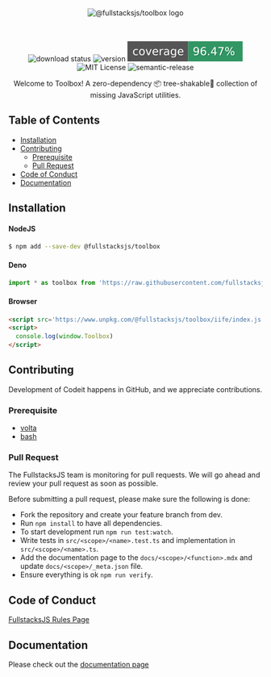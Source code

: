 <div align="center">

<br/>
<br/>

<img src="https://raw.githubusercontent.com/fullstacksjs/toolbox/main/assets/logo.svg" width="200" alt="@fullstacksjs/toolbox logo" />

<br/>
<br/>
<br/>

![download status][download-badge]
![version][version-badge]
![Code Coverage][coverage-badge]
![MIT License][license-badge]
![semantic-release][semantic-badge]


Welcome to Toolbox! A zero-dependency 📦 tree-shakable🌲 collection of missing JavaScript utilities.

</div>



## Table of Contents <!-- omit in toc -->

<!-- cspell:disable -->

- [Installation](#installation)
- [Contributing](#contributing)
  - [Prerequisite](#prerequisite)
  - [Pull Request](#pull-request)
- [Code of Conduct](#code-of-conduct)
- [Documentation](#documentation)

<!-- cspell:enable -->

## Installation

#### NodeJS

```sh
$ npm add --save-dev @fullstacksjs/toolbox
```

#### Deno

```typescript
import * as toolbox from 'https://raw.githubusercontent.com/fullstacksjs/toolbox/main/mod.ts'
```

#### Browser

```html
<script src='https://www.unpkg.com/@fullstacksjs/toolbox/iife/index.js'></script>
<script>
  console.log(window.Toolbox)
</script>
```

## Contributing

Development of Codeit happens in GitHub, and we appreciate contributions.

### Prerequisite

- [volta][volta]
- [bash][bash]

### Pull Request

The FullstacksJS team is monitoring for pull requests. We will go ahead and review your pull request as soon as possible.

Before submitting a pull request, please make sure the following is done:

- Fork the repository and create your feature branch from dev.
- Run `npm install` to have all dependencies.
- To start development run `npm run test:watch`.
- Write tests in `src/<scope>/<name>.test.ts` and implementation in `src/<scope>/<name>.ts`.
- Add the documentation page to the `docs/<scope>/<function>.mdx` and update `docs/<scope>/_meta.json` file.
- Ensure everything is ok `npm run verify`.

## Code of Conduct

[FullstacksJS Rules Page](https://fullstacksjs.com/rules)

## Documentation

Please check out the [documentation page](https://toolbox.fullstacksjs.com)

[download-badge]: https://img.shields.io/npm/dm/@fullstacksjs/toolbox?color=EF6969&label=DOWNLOADS&style=flat-square
[version-badge]: https://img.shields.io/npm/v/@fullstacksjs/toolbox?color=098FAA&label=VERSION&style=flat-square
[coverage-badge]: https://raw.githubusercontent.com/fullstacksjs/toolbox/assets/assets/coverage.svg
[license-badge]: https://img.shields.io/npm/l/@fullstacksjs/toolbox?color=EA5F12&label=LICENSE&style=flat-square
[semantic-badge]: https://img.shields.io/badge/semantic-release-e10079.svg?logo=semantic-release&color=7E98F7&label=SEMANTIC&style=flat-square (https://github.com/semantic-release/semantic-release)
[nodejs]: https://nodejs.org/en/
[volta]: https://volta.sh/
[bash]: https://www.gnu.org/software/bash/
